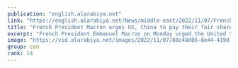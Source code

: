 ```yaml
---
publication: "english.alarabiya.net"
link: "https://english.alarabiya.net/News/middle-east/2022/11/07/French-President-Macron-urges-US-China-to-pay-their-fair-share-on-climate-"
title: "French President Macron urges US, China to pay their fair share on climate  "
excerpt: "French President Emmanuel Macron on Monday urged the United States, China and other non-European rich nations ahead of COP27 talks to pay their fair share"
image: "https://vid.alarabiya.net/images/2022/11/07/88c48d86-8e44-419d-b7ee-4830c7683ab5/88c48d86-8e44-419d-b7ee-4830c7683ab5_16x9_600x338.jpg"
group: con
rank: 14
---
```

